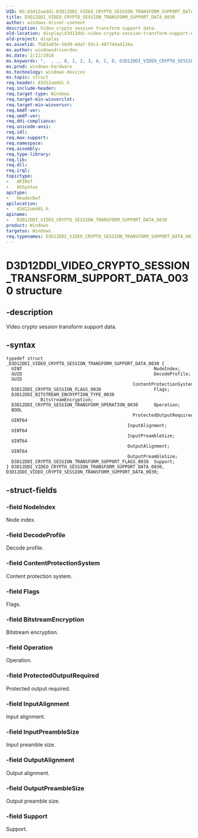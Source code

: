 ```yaml
---
UID: NS:d3d12umddi.D3D12DDI_VIDEO_CRYPTO_SESSION_TRANSFORM_SUPPORT_DATA_0030
title: D3D12DDI_VIDEO_CRYPTO_SESSION_TRANSFORM_SUPPORT_DATA_0030
author: windows-driver-content
description: Video crypto session transform support data.
old-location: display\d3d12ddi-video-crypto-session-transform-support-data-0030.htm
old-project: display
ms.assetid: fb83a03e-56d9-4daf-93c1-407744ad134a
ms.author: windowsdriverdev
ms.date: 2/22/2018
ms.keywords: ",  , ,, 0, 1, 2, 3, A, C, D, D3D12DDI_VIDEO_CRYPTO_SESSION_TRANSFORM_SUPPORT_DATA_0030, D3D12DDI_VIDEO_CRYPTO_SESSION_TRANSFORM_SUPPORT_DATA_0030 structure [Display Devices], E, F, I, M, N, O, P, R, S, T, U, V, Y, _, d3d12umddi/D3D12DDI_VIDEO_CRYPTO_SESSION_TRANSFORM_SUPPORT_DATA_0030, display.d3d12ddi-video-crypto-session-transform-support-data-0030"
ms.prod: windows-hardware
ms.technology: windows-devices
ms.topic: struct
req.header: d3d12umddi.h
req.include-header: 
req.target-type: Windows
req.target-min-winverclnt: 
req.target-min-winversvr: 
req.kmdf-ver: 
req.umdf-ver: 
req.ddi-compliance: 
req.unicode-ansi: 
req.idl: 
req.max-support: 
req.namespace: 
req.assembly: 
req.type-library: 
req.lib: 
req.dll: 
req.irql: 
topictype:
-	APIRef
-	kbSyntax
apitype:
-	HeaderDef
apilocation:
-	d3d12umddi.h
apiname:
-	D3D12DDI_VIDEO_CRYPTO_SESSION_TRANSFORM_SUPPORT_DATA_0030
product: Windows
targetos: Windows
req.typenames: D3D12DDI_VIDEO_CRYPTO_SESSION_TRANSFORM_SUPPORT_DATA_0030
---
```


# D3D12DDI_VIDEO_CRYPTO_SESSION_TRANSFORM_SUPPORT_DATA_0030 structure


## -description


Video crypto session transform support data.


## -syntax


````
typedef struct _D3D12DDI_VIDEO_CRYPTO_SESSION_TRANSFORM_SUPPORT_DATA_0030 {
  UINT                                                  NodeIndex;
  GUID                                                  DecodeProfile;
  GUID                                                  ContentProtectionSystem;
  D3D12DDI_CRYPTO_SESSION_FLAGS_0030                    Flags;
  D3D12DDI_BITSTREAM_ENCRYPTION_TYPE_0030               BitstreamEncryption;
  D3D12DDI_CRYPTO_SESSION_TRANSFORM_OPERATION_0030      Operation;
  BOOL                                                  ProtectedOutputRequired;
  UINT64                                                InputAlignment;
  UINT64                                                InputPreambleSize;
  UINT64                                                OutputAlignment;
  UINT64                                                OutputPreambleSize;
  D3D12DDI_CRYPTO_SESSION_TRANSFORM_SUPPORT_FLAGS_0030  Support;
} D3D12DDI_VIDEO_CRYPTO_SESSION_TRANSFORM_SUPPORT_DATA_0030, D3D12DDI_VIDEO_CRYPTO_SESSION_TRANSFORM_SUPPORT_DATA_0030;
````


## -struct-fields




### -field NodeIndex

Node index.


### -field DecodeProfile

Decode profile.


### -field ContentProtectionSystem

Content protection system.


### -field Flags

Flags.


### -field BitstreamEncryption

Bitstream encryption.


### -field Operation

Operation.


### -field ProtectedOutputRequired

Protected output required.


### -field InputAlignment

Input alignment.


### -field InputPreambleSize

Input preamble size.


### -field OutputAlignment

Output alignment.


### -field OutputPreambleSize

Output preamble size.


### -field Support

Support.

